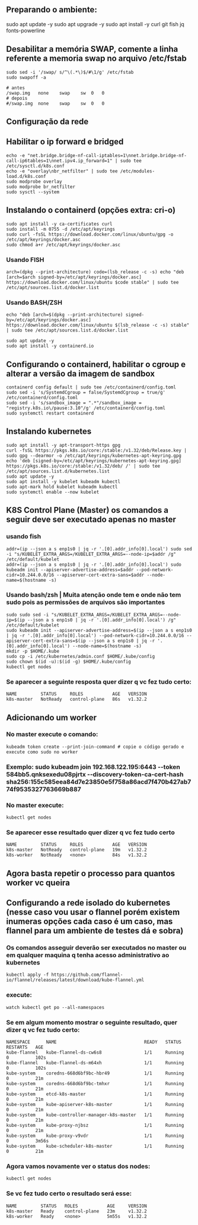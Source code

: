 ## Preparando o ambiente:
sudo apt update -y
sudo apt upgrade -y
sudo apt install -y curl git fish jq fonts-powerline

## Desabilitar a memória SWAP, comente a linha referente a memoria swap no arquivo /etc/fstab
```
sudo sed -i '/swap/ s/^\(.*\)$/#\1/g' /etc/fstab
sudo swapoff -a

# antes
/swap.img	none	swap	sw	0	0
# depois
#/swap.img	none	swap	sw	0	0
```
## Configuração da rede
## Habilitar o ip forward e bridged
```
echo -e "net.bridge.bridge-nf-call-iptables=1\nnet.bridge.bridge-nf-call-ip6tables=1\nnet.ipv4.ip_forward=1" | sudo tee /etc/sysctl.d/k8s.conf
echo -e "overlay\nbr_netfilter" | sudo tee /etc/modules-load.d/k8s.conf
sudo modprobe overlay
sudo modprobe br_netfilter
sudo sysctl --system
```
## Instalando o containerd (opções extra: cri-o)
```
sudo apt install -y ca-certificates curl
sudo install -m 0755 -d /etc/apt/keyrings
sudo curl -fsSL https://download.docker.com/linux/ubuntu/gpg -o /etc/apt/keyrings/docker.asc
sudo chmod a+r /etc/apt/keyrings/docker.asc
```
### Usando FISH
```
arch=(dpkg --print-architecture) code=(lsb_release -c -s) echo "deb [arch=$arch signed-by=/etc/apt/keyrings/docker.asc] https://download.docker.com/linux/ubuntu $code stable" | sudo tee /etc/apt/sources.list.d/docker.list
```

### Usando BASH/ZSH
```
echo "deb [arch=$(dpkg --print-architecture) signed-by=/etc/apt/keyrings/docker.asc] https://download.docker.com/linux/ubuntu $(lsb_release -c -s) stable" | sudo tee /etc/apt/sources.list.d/docker.list
```

```
sudo apt update -y
sudo apt install -y containerd.io
```
## Configurando o containerd, habilitar o cgroup e alterar a versão da imagem de sandbox
```
containerd config default | sudo tee /etc/containerd/config.toml
sudo sed -i 's/SystemdCgroup = false/SystemdCgroup = true/g' /etc/containerd/config.toml
sudo sed -i 's/sandbox_image = ".*"/sandbox_image = "registry.k8s.io\/pause:3.10"/g' /etc/containerd/config.toml
sudo systemctl restart containerd
```
## Instalando kubernetes
```
sudo apt install -y apt-transport-https gpg
curl -fsSL https://pkgs.k8s.io/core:/stable:/v1.32/deb/Release.key | sudo gpg --dearmor -o /etc/apt/keyrings/kubernetes-apt-keyring.gpg
echo 'deb [signed-by=/etc/apt/keyrings/kubernetes-apt-keyring.gpg] https://pkgs.k8s.io/core:/stable:/v1.32/deb/ /' | sudo tee /etc/apt/sources.list.d/kubernetes.list
sudo apt update -y
sudo apt install -y kubelet kubeadm kubectl
sudo apt-mark hold kubelet kubeadm kubectl
sudo systemctl enable --now kubelet
```

## K8S Control Plane (Master) os comandos a seguir deve ser executado apenas no master
### usando fish
```
addr=(ip --json a s enp1s0 | jq -r '.[0].addr_info[0].local') sudo sed -i "s/KUBELET_EXTRA_ARGS=/KUBELET_EXTRA_ARGS=--node-ip=$addr /g" /etc/default/kubelet
addr=(ip --json a s enp1s0 | jq -r '.[0].addr_info[0].local') sudo kubeadm init --apiserver-advertise-address=$addr --pod-network-cidr=10.244.0.0/16 --apiserver-cert-extra-sans=$addr --node-name=$(hostname -s)
```
### Usando bash/zsh | Muita atenção onde tem e onde não tem sudo pois as permissões de arquivos são importantes
```
sudo sudo sed -i "s/KUBELET_EXTRA_ARGS=/KUBELET_EXTRA_ARGS=--node-ip=$(ip --json a s enp1s0 | jq -r '.[0].addr_info[0].local') /g" /etc/default/kubelet
sudo kubeadm init --apiserver-advertise-address=$(ip --json a s enp1s0 | jq -r '.[0].addr_info[0].local') --pod-network-cidr=10.244.0.0/16 --apiserver-cert-extra-sans=$(ip --json a s enp1s0 | jq -r '.[0].addr_info[0].local') --node-name=$(hostname -s)
mkdir -p $HOME/.kube
sudo cp -i /etc/kubernetes/admin.conf $HOME/.kube/config
sudo chown $(id -u):$(id -g) $HOME/.kube/config
kubectl get nodes
```
### Se aparecer a seguinte resposta quer dizer q vc fez tudo certo:
```
NAME         STATUS     ROLES           AGE   VERSION
k8s-master   NotReady   control-plane   86s   v1.32.2
```
## Adicionando um worker
### No master execute o comando:
```
kubeadm token create --print-join-command # copie o código gerado e execute como sudo no worker
```
### Exemplo: sudo kubeadm join 192.168.122.195:6443 --token 584bb5.qnksexedu08pjrtx --discovery-token-ca-cert-hash sha256:155c585eea84d7e23850e5f758a86acd7f470b427ab774f9535327763669b887
### No master execute:
```
kubectl get nodes
```
### Se aparecer esse resultado quer dizer q vc fez tudo certo
```
NAME         STATUS     ROLES           AGE   VERSION
k8s-master   NotReady   control-plane   19m   v1.32.2
k8s-worker   NotReady   <none>          84s   v1.32.2
```

## Agora basta repetir o processo para quantos worker vc queira

## Configurando a rede isolado do kubernetes (nesse caso vou usar o flannel porém existem inumeras opções cada caso é um caso, mas flannel para um ambiente de testes dá e sobra)
### Os comandos asseguir deverão ser executados no master ou em qualquer maquina q tenha acesso administrativo ao kubernetes
```
kubectl apply -f https://github.com/flannel-io/flannel/releases/latest/download/kube-flannel.yml
```

### execute:
```
watch kubectl get po --all-namespaces
```
### Se em algum momento mostrar o seguinte resultado, quer dizer q vc fez tudo certo:
```
NAMESPACE      NAME                                 READY   STATUS    RESTARTS   AGE
kube-flannel   kube-flannel-ds-cw6s8                1/1     Running   0          102s
kube-flannel   kube-flannel-ds-m64xh                1/1     Running   0          102s
kube-system    coredns-668d6bf9bc-hbr49             1/1     Running   0          21m
kube-system    coredns-668d6bf9bc-tmhxr             1/1     Running   0          21m
kube-system    etcd-k8s-master                      1/1     Running   0          21m
kube-system    kube-apiserver-k8s-master            1/1     Running   0          21m
kube-system    kube-controller-manager-k8s-master   1/1     Running   0          21m
kube-system    kube-proxy-njbsz                     1/1     Running   0          21m
kube-system    kube-proxy-v9vdr                     1/1     Running   0          3m56s
kube-system    kube-scheduler-k8s-master            1/1     Running   0          21m
```

### Agora vamos novamente ver o status dos nodes:
```
kubectl get nodes
```
### Se vc fez tudo certo o resultado será esse:
```
NAME         STATUS   ROLES           AGE     VERSION
k8s-master   Ready    control-plane   23m     v1.32.2
k8s-worker   Ready    <none>          5m55s   v1.32.2
```
